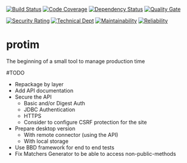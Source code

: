 [![Build Status](https://travis-ci.org/marmer/protim.svg)](https://travis-ci.org/marmer/protim)
[![Code Coverage](https://sonarcloud.io/api/project_badges/measure?project=io.github.marmer.protim%3Aprotim&metric=coverage)](https://sonarcloud.io/api/project_badges/measure?project=io.github.marmer.protim%3Aprotim&metric=coverage)
[![Dependency Status](https://www.versioneye.com/user/projects/59d0915c6725bd445062a9f2/badge.svg?style=flat-square)](https://www.versioneye.com/user/projects/59d0915c6725bd445062a9f2)
[![Quality Gate](https://sonarcloud.io/api/project_badges/measure?project=io.github.marmer.protim%3Aprotim&metric=alert_status)](https://sonarcloud.io/dashboard?id=io.github.marmer.protim%3Aprotim)

[![Security Rating](https://sonarcloud.io/api/project_badges/measure?project=io.github.marmer.protim%3Aprotim&metric=security_rating)](https://sonarcloud.io/project/issues?id=io.github.marmer.protim%3Aprotim&resolved=false&types=VULNERABILITY)
[![Technical Dept](https://sonarcloud.io/api/project_badges/measure?project=io.github.marmer.protim%3Aprotim&metric=sqale_index)](https://sonarcloud.io/project/issues?facetMode=effort&id=io.github.marmer.protim%3Aprotim&resolved=false&sinceLeakPeriod=true&types=CODE_SMELL)
[![Maintainability](https://sonarcloud.io/api/project_badges/measure?project=io.github.marmer.protim%3Aprotim&metric=sqale_rating)](https://sonarcloud.io/project/issues?id=io.github.marmer.protim%3Aprotim&resolved=false&types=CODE_SMELL://sonarcloud.io/api/project_badges/measure?project=io.github.marmer.protim%3Aprotim&metric=https://sonarcloud.io/api/project_badges/measure?project=io.github.marmer.protim%3Aprotim&metric=https://sonarcloud.io/api/project_badges/measure?project=io.github.marmer.protim%3Aprotim&metric=sqale_rating)
[![Reliability](https://sonarcloud.io/api/project_badges/measure?project=io.github.marmer.protim%3Aprotim&metric=reliability_rating)](https://sonarcloud.io/project/issues?id=io.github.marmer.protim%3Aprotim&resolved=false&types=BUG)

# protim
The beginning of a small tool to manage production time


#TODO
* Repackage by layer
* Add API documentation
* Secure the API
    * Basic and/or Digest Auth
    * JDBC Authentication
    * HTTPS
    * Consider to configure CSRF protection for the site
* Prepare desktop version
  * With remote connector (using the API)
  * With local storage
* Use BBD framework for end to end tests
* Fix Matchers Generator to be able to access non-public-methods